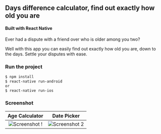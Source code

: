 ## Days difference calculator, find out exactly how old you are

#### Built with React Native

Ever had a dispute with a friend over who is older among you two?

Well with this app you can easily find out exactly how old you are, down to the days. Settle your disputes with ease.

### Run the project

```bash
$ npm install
$ react-native run-android
or
$ react-native run-ios
```

### Screenshot

|                          Age Calculator                           |                            Date Picker                            |
| :---------------------------------------------------------------: | :---------------------------------------------------------------: |
| ![Screenshot !](https://i.ibb.co/RHMW2FG/Days-Of-Your-Lives1.png) | ![Screenshot 2](https://i.ibb.co/4S0tN0V/Days-Of-Your-Lives2.png) |
